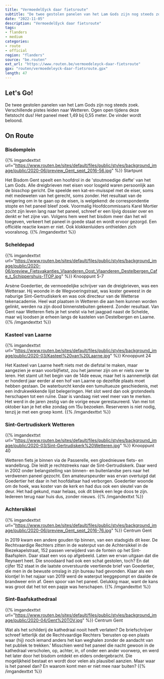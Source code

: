 ```yaml
---
title: "VermoedelEyck daar fietsroute"
subtitle: "De twee gestolen panelen van het Lam Gods zijn nog steeds zoek"
date: "2022-11-05"
description: "VermoedelEyck daar fietsroute"
tags:
- flanders
- medium
categories:
- route
- official
region: "flanders"
source: "be.routen"
ext_url: "https://www.routen.be/vermoedeleyck-daar-fietsroute"
gpx: "routen/vermoedeleyck-daar-fietsroute.gpx"
length: 47
---
```


## Let's Go!

De twee gestolen panelen van het Lam Gods zijn nog steeds zoek. Verschillende pistes leiden naar Wetteren. Ogen open tijdens deze fietstocht dus! Het paneel meet 1,49 bij 0,55 meter. De vinder wordt beloond.

## On Route

### Bisdomplein

{{% imgandexttxt url="https://www.routen.be/sites/default/files/public/styles/background_image/public/2020-06/preview_Gent_sept_2016-56.jpg" %}}
Startpunt

Het Bisdom Gent speelt een hoofdrol in de 'stoutmoedige diefte' van het Lam Gods. Alle dreigbrieven met eisen voor losgeld waren persoonlijk aan de bisschop gericht. Die speelde een kat-en-muisspel met de eiser, soms mét medeweten van het gerecht, soms zonder. Het resultaat van de weigering om in te gaan op de eisen, is welgekend: de correspondentie stopte en het paneel bleef zoek. Voormalig Hoofdcommissaris Karel Mortier zocht zijn leven lang naar het paneel, schreef er een lijvig dossier over en denkt er het zijne van. Volgens hem weet het bisdom meer dan het wil toegeven, verkeert het paneel in goede staat en wordt ervoor gezorgd. Een officiële reactie kwam er niet. Ook klokkenluiders onthielden zich vooralsnog.
{{% /imgandexttxt %}}

### Scheldepad

{{% imgandexttxt url="https://www.routen.be/sites/default/files/public/styles/background_image/public/2020-06/preview_Fietsvakanties_Vlaanderen_Oost_Vlaanderen_Destelbergen_Cafe_t_Schippershuis-1TOP.jpg" %}}
Knooppunt 5-7

Arsène Goedertier, de vermoedelijke schrijver van de dreigbrieven, was een Wetteraar. Hij woonde in de Wegvoeringstraat, was koster geweest in de naburige Sint-Gertrudiskerk en was ook directeur van de Wetterse tekenacademie. Heel wat plaatsen in Wetteren die aan hem kunnen worden gelinkt, werden na zijn dood binnenstebuiten gekeerd. Zonder resultaat. Van Gent naar Wetteren fiets je het snelst via het jaagpad naast de Schelde, maar wij loodsen je erheen langs de kastelen van Destelbergen en Laarne.
{{% /imgandexttxt %}}

### Kasteel van Laarne

{{% imgandexttxt url="https://www.routen.be/sites/default/files/public/styles/background_image/public/2020-03/Kasteel%20van%20Laarne.jpg" %}}
Knooppunt 24

Het Kasteel van Laarne heeft niets met de diefstal te maken, maar aangezien je eraan voorbijfietst, zou het jammer zijn om er niets over te leren. Het stamt uit het begin van de 14de eeuw, maar het is aannemelijk dat er honderd jaar eerder al een hof van Laarne op dezelfde plaats moet hebben gestaan. De waterburcht kende een tumultueuze geschiedenis, met een indrukwekkende lijst belegeringen. Het slot werd dan ook grotendeels herschapen tot een ruïne. Daar is vandaag niet veel meer van te merken. Het werd in de jaren zestig van de vorige eeuw gerestaureerd. Van mei tot oktober kan je het elke zondag om 15u bezoeken. Reserveren is niet nodig, tenzij je met een groep komt.
{{% /imgandexttxt %}}

### Sint-Gertrudiskerk Wetteren

{{% imgandexttxt url="https://www.routen.be/sites/default/files/public/styles/background_image/public/2020-03/Sint-Gertrudiskerk%20Wetteren.jpg" %}}
Knooppunt 40

Wetteren fiets je binnen via de Passerelle, een gloednieuwe fiets- en wandelbrug. Die leidt je rechtstreeks naar de Sint-Gertrudiskerk. Daar werd in 2002 onder belangstelling van binnen- en buitenlandse pers naar het verdwenen paneel gezocht. Een amateurspeurder was ervan overtuigd dat Goedertier het daar in het hoofdaltaar had verborgen. Goedertier woonde om de hoek, was koster van de kerk en had dus ook een sleutel van de deur. Het had gekund, maar helaas, ook dit bleek een lege doos te zijn. Iedereen terug naar huis dus, zonder nieuws.
{{% /imgandexttxt %}}

### Achtersikkel

{{% imgandexttxt url="https://www.routen.be/sites/default/files/public/styles/background_image/public/2020-06/preview_Gent_sept_2016-76.jpg" %}}
Centrum Gent

In 2019 kwam een andere gouden tip binnen, van een stadsgids dit keer. De Rechtvaardige Rechters zitten in de waterput van de Achtersikkel in de Biezekapelstraat, 152 passen verwijderd van de fontein op het Sint-Baafsplein. Daar staat een vos op afgebeeld. Laten we ervan uitgaan dat die Reynaert heet. Die snoodaard had ook een schat gestolen, toch? En dat cijfer 152 staat in die laatste onverstuurde veertiende brief van Goedertier, die men in de bewuste omslag in zijn bureau had gevonden. Klaar als een klontje! In het najaar van 2019 werd de waterput leeggepompt en daalde de brandweer erin af. Geen spoor van het paneel. Gelukkig maar, want de kans was groot dat het tot een papje was herschapen.
{{% /imgandexttxt %}}

### Sint-Baafskathedraal

{{% imgandexttxt url="https://www.routen.be/sites/default/files/public/styles/background_image/public/2020-04/Gent%20TOV.jpg" %}}
Centrum Gent

Wat als het schilderij de kathedraal nooit heeft verlaten? De briefschrijver schreef letterlijk dat de Rechtvaardige Rechters ‘berusten op een plaats waar (hij) noch iemand anders het kan weghalen zonder de aandacht van het publiek te trekken.’ Misschien werd het paneel die nacht gewoon in de kathedraal verscholen, op, achter, in, of onder een ander voorwerp, en werd het later door het bisdom ontdekt en elders ondergebracht. Die mogelijkheid bestaat en wordt door velen als plausibel aanzien. Maar waar is het paneel dan? En waarom komt men er niet mee naar buiten?
{{% /imgandexttxt %}}


